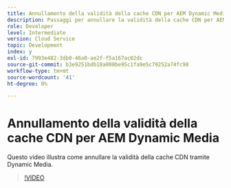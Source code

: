 ```yaml
---
title: Annullamento della validità della cache CDN per AEM Dynamic Media
description: Passaggi per annullare la validità della cache CDN per AEM Dynamic Media
role: Developer
level: Intermediate
version: Cloud Service
topic: Development
index: y
exl-id: 7993e482-3db0-46a0-ae2f-f5a167ac02dc
source-git-commit: b3e9251bdb18a008be95c1fa9e5c79252a74fc98
workflow-type: tm+mt
source-wordcount: '41'
ht-degree: 0%

---
```


# Annullamento della validità della cache CDN per AEM Dynamic Media

Questo video illustra come annullare la validità della cache CDN tramite Dynamic Media.

>[!VIDEO](https://video.tv.adobe.com/v/335457?quality=12&learn=on)
